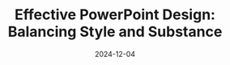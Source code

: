 ---
title: "Effective PowerPoint Design: Balancing Style and Substance"
date: "2024-12-04"
presenter: "Gordon Beeming"
summary: "Gordon Beeming shares tips for creating effective PowerPoint presentations, emphasizing the importance of aligning slide design with the message. He advises against using overly decorative elements, such as distracting gradients, and advocates for clean, purposeful designs that enhance the content rather than dominate it. Key visuals, like team photos, should complement the slide without overshadowing its message."
tags: ["PowerPoint", "presentation design", "storytelling", "slide design", "professional development"]
videoUrl: "https://sswcom-my.sharepoint.com/:v:/r/personal/samwagner_ssw_com_au/Documents/Recordings/%F0%9F%8E%B1%20Knowledge%20sharing%20-%20Andrew,%20Gordon%20and%20Bryden%20%F0%9F%A7%A0-20241204_123522-Meeting%20Recording.mp4?csf=1&web=1&e=PiZA1W&nav=eyJyZWZlcnJhbEluZm8iOnsicmVmZXJyYWxBcHAiOiJTdHJlYW1XZWJBcHAiLCJyZWZlcnJhbFZpZXciOiJTaGFyZURpYWxvZy1MaW5rIiwicmVmZXJyYWxBcHBQbGF0Zm9ybSI6IldlYiIsInJlZmVycmFsTW9kZSI6InZpZXcifX0%3D"
---
